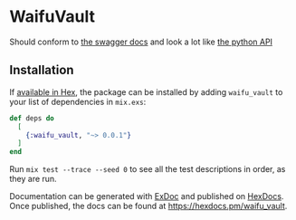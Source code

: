 # WaifuVault

Should conform to [the swagger docs](https://waifuvault.moe/api-docs/) 
and look a lot like [the python API](https://github.com/waifuvault/waifuVault-python-api)

## Installation

If [available in Hex](https://hex.pm/docs/publish), the package can be installed
by adding `waifu_vault` to your list of dependencies in `mix.exs`:

```elixir
def deps do
  [
    {:waifu_vault, "~> 0.0.1"}
  ]
end
```

Run `mix test --trace --seed 0` to see all the test descriptions in order, as they are run.

Documentation can be generated with [ExDoc](https://github.com/elixir-lang/ex_doc)
and published on [HexDocs](https://hexdocs.pm). Once published, the docs can
be found at <https://hexdocs.pm/waifu_vault>.

